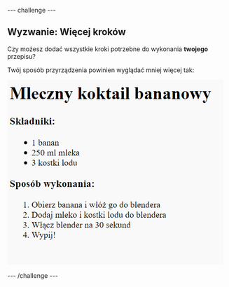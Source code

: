 --- challenge ---

## Wyzwanie: Więcej kroków

Czy możesz dodać wszystkie kroki potrzebne do wykonania **twojego** przepisu?

Twój sposób przyrządzenia powinien wyglądać mniej więcej tak:

![zrzut ekranu](images/recipe-more-method.png)

--- /challenge ---